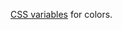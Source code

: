 [CSS variables](https://developer.mozilla.org/en-US/docs/Web/CSS/CSS_Variables) for colors.

<script src="{{path '/assets/_utils/js/open-ext-links-in-new-window.js'}}" />
